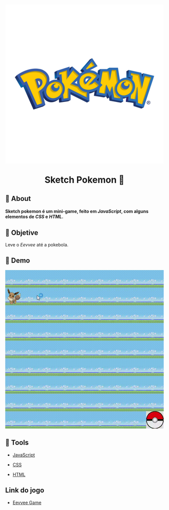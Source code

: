 
<h1 align="center">
<img src = "./sketchpokemon/assets/pokemon-logo.png"/>
<p>Sketch Pokemon 👾 </p> 
  </h1>

  ## 📕 About


  #### **Sketch pokemon** é um mini-game, feito em *JavaScript*, com alguns elementos de *CSS* e *HTML*.  


  ## 🧠 Objetive
  Leve o *Eevvee* até  a pokebola.
  


  ## 📼 Demo

  <img src = "./sketchpokemon/assets/gifmimigame.gif"/>


  ## 🔨 Tools

 - [ JavaScript](https://developer.mozilla.org/en-US/docs/Web/JavaScript)

 - [CSS](https://developer.mozilla.org/pt-BR/docs/Web/CSS)
 - [HTML](https://developer.mozilla.org/pt-BR/docs/Web/HTML)

 ## Link do jogo

 - [Eevvee Game](https://editor.p5js.org/thauan11/full/KnzZ5bb9H)